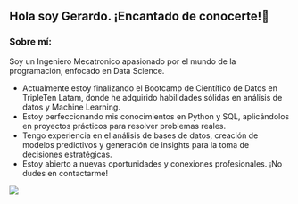 ## Hola soy Gerardo. ¡Encantado de conocerte!👋

### Sobre mí:

Soy un Ingeniero Mecatronico apasionado por el mundo de la programación, enfocado en Data Science.

* Actualmente estoy finalizando el Bootcamp de Científico de Datos en TripleTen Latam, donde he adquirido habilidades sólidas en análisis de datos y Machine Learning.
* Estoy perfeccionando mis conocimientos en Python y SQL, aplicándolos en proyectos prácticos para resolver problemas reales.
* Tengo experiencia en el análisis de bases de datos, creación de modelos predictivos y generación de insights para la toma de decisiones estratégicas.
* Estoy abierto a nuevas oportunidades y conexiones profesionales. ¡No dudes en contactarme!

<!-- [![Linkedin Badge](https://img.shields.io/badge/-Gerardo-blue?style=flat&logo=Linkedin&logoColor=white)](https://www.linkedin.com/in/gerardo-macedo-ayon/) -->



[![](https://img.shields.io/badge/LinkedIn-0077B5?style=for-the-badge&logo=linkedin&logoColor=white)](https://www.linkedin.com/in/gerardo-macedo-ayon/)
<!--
**gmacedo22/gmacedo22** is a ✨ _special_ ✨ repository because its `README.md` (this file) appears on your GitHub profile.

Here are some ideas to get you started:

- 🔭 I’m currently working on ...
- 🌱 I’m currently learning ...
- 👯 I’m looking to collaborate on ...
- 🤔 I’m looking for help with ...
- 💬 Ask me about ...
- 📫 How to reach me: ...
- 😄 Pronouns: ...
- ⚡ Fun fact: ...
-->
